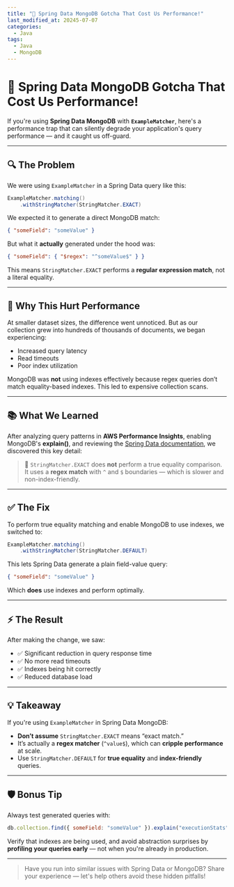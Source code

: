 ```yaml
---
title: "🚨 Spring Data MongoDB Gotcha That Cost Us Performance!"
last_modified_at: 20245-07-07
categories:
  - Java
tags:
  - Java
  - MongoDB
---
```


# 🚨 Spring Data MongoDB Gotcha That Cost Us Performance!

If you're using **Spring Data MongoDB** with **`ExampleMatcher`**, here's a performance trap that can silently degrade your application's query performance — and it caught us off-guard.

---

## 🔍 The Problem

We were using `ExampleMatcher` in a Spring Data query like this:

```java
ExampleMatcher.matching()
    .withStringMatcher(StringMatcher.EXACT)
```

We expected it to generate a direct MongoDB match:

```json
{ "someField": "someValue" }
```

But what it **actually** generated under the hood was:

```json
{ "someField": { "$regex": "^someValue$" } }
```

This means `StringMatcher.EXACT` performs a **regular expression match**, not a literal equality.

---

## 🐢 Why This Hurt Performance

At smaller dataset sizes, the difference went unnoticed. But as our collection grew into hundreds of thousands of documents, we began experiencing:

- Increased query latency
- Read timeouts
- Poor index utilization

MongoDB was **not** using indexes effectively because regex queries don’t match equality-based indexes. This led to expensive collection scans.

---

## 📚 What We Learned

After analyzing query patterns in **AWS Performance Insights**, enabling MongoDB's **explain()**, and reviewing the [Spring Data documentation](https://docs.spring.io/spring-data/), we discovered this key detail:

> 🔴 `StringMatcher.EXACT` does **not** perform a true equality comparison.
> It uses a **regex match** with `^` and `$` boundaries — which is slower and non-index-friendly.

---

## ✅ The Fix

To perform true equality matching and enable MongoDB to use indexes, we switched to:

```java
ExampleMatcher.matching()
    .withStringMatcher(StringMatcher.DEFAULT)
```

This lets Spring Data generate a plain field-value query:

```json
{ "someField": "someValue" }
```

Which **does** use indexes and perform optimally.

---

## ⚡ The Result

After making the change, we saw:

- ✅ Significant reduction in query response time
- ✅ No more read timeouts
- ✅ Indexes being hit correctly
- ✅ Reduced database load

---

## 💡 Takeaway

If you're using `ExampleMatcher` in Spring Data MongoDB:

- **Don’t assume** `StringMatcher.EXACT` means “exact match.”
- It’s actually a **regex matcher** (`^value$`), which can **cripple performance** at scale.
- Use `StringMatcher.DEFAULT` for **true equality** and **index-friendly** queries.

---

## 🛡️ Bonus Tip

Always test generated queries with:

```javascript
db.collection.find({ someField: "someValue" }).explain("executionStats");
```

Verify that indexes are being used, and avoid abstraction surprises by **profiling your queries early** — not when you're already in production.

---

> Have you run into similar issues with Spring Data or MongoDB?
> Share your experience — let's help others avoid these hidden pitfalls!
